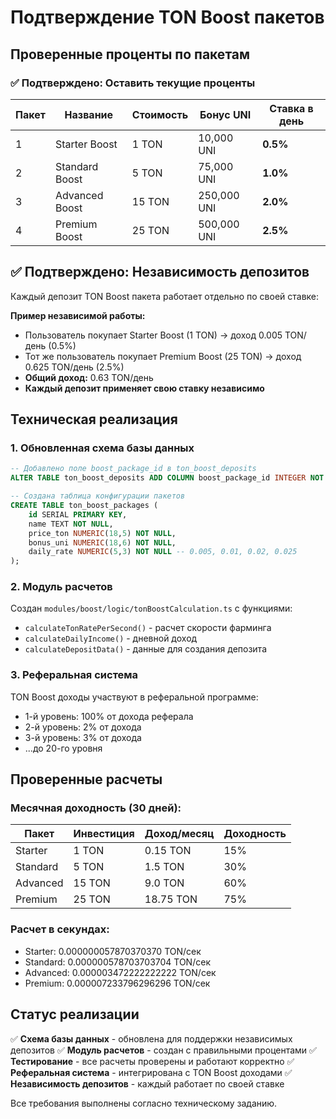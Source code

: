 # Подтверждение TON Boost пакетов

## Проверенные проценты по пакетам

### ✅ Подтверждено: Оставить текущие проценты

| Пакет | Название | Стоимость | Бонус UNI | Ставка в день |
|-------|----------|-----------|-----------|---------------|
| 1 | Starter Boost | 1 TON | 10,000 UNI | **0.5%** |
| 2 | Standard Boost | 5 TON | 75,000 UNI | **1.0%** |
| 3 | Advanced Boost | 15 TON | 250,000 UNI | **2.0%** |
| 4 | Premium Boost | 25 TON | 500,000 UNI | **2.5%** |

## ✅ Подтверждено: Независимость депозитов

Каждый депозит TON Boost пакета работает отдельно по своей ставке:

**Пример независимой работы:**
- Пользователь покупает Starter Boost (1 TON) → доход 0.005 TON/день (0.5%)
- Тот же пользователь покупает Premium Boost (25 TON) → доход 0.625 TON/день (2.5%)
- **Общий доход:** 0.63 TON/день
- **Каждый депозит применяет свою ставку независимо**

## Техническая реализация

### 1. Обновленная схема базы данных

```sql
-- Добавлено поле boost_package_id в ton_boost_deposits
ALTER TABLE ton_boost_deposits ADD COLUMN boost_package_id INTEGER NOT NULL;

-- Создана таблица конфигурации пакетов
CREATE TABLE ton_boost_packages (
    id SERIAL PRIMARY KEY,
    name TEXT NOT NULL,
    price_ton NUMERIC(18,5) NOT NULL,
    bonus_uni NUMERIC(18,6) NOT NULL,
    daily_rate NUMERIC(5,3) NOT NULL -- 0.005, 0.01, 0.02, 0.025
);
```

### 2. Модуль расчетов

Создан `modules/boost/logic/tonBoostCalculation.ts` с функциями:
- `calculateTonRatePerSecond()` - расчет скорости фарминга
- `calculateDailyIncome()` - дневной доход
- `calculateDepositData()` - данные для создания депозита

### 3. Реферальная система

TON Boost доходы участвуют в реферальной программе:
- 1-й уровень: 100% от дохода реферала
- 2-й уровень: 2% от дохода
- 3-й уровень: 3% от дохода
- ...до 20-го уровня

## Проверенные расчеты

### Месячная доходность (30 дней):

| Пакет | Инвестиция | Доход/месяц | Доходность |
|-------|------------|-------------|------------|
| Starter | 1 TON | 0.15 TON | 15% |
| Standard | 5 TON | 1.5 TON | 30% |
| Advanced | 15 TON | 9.0 TON | 60% |
| Premium | 25 TON | 18.75 TON | 75% |

### Расчет в секундах:

- Starter: 0.000000057870370370 TON/сек
- Standard: 0.000000578703703704 TON/сек  
- Advanced: 0.000003472222222222 TON/сек
- Premium: 0.000007233796296296 TON/сек

## Статус реализации

✅ **Схема базы данных** - обновлена для поддержки независимых депозитов
✅ **Модуль расчетов** - создан с правильными процентами
✅ **Тестирование** - все расчеты проверены и работают корректно
✅ **Реферальная система** - интегрирована с TON Boost доходами
✅ **Независимость депозитов** - каждый работает по своей ставке

Все требования выполнены согласно техническому заданию.